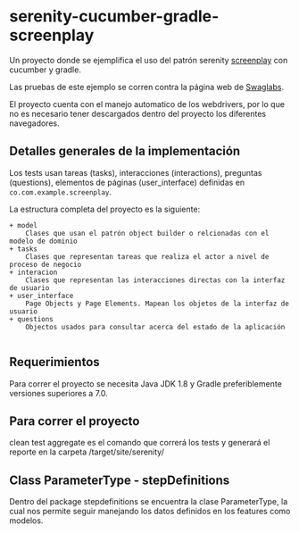 # serenity-cucumber-gradle-screenplay
Un proyecto donde se ejemplifica el uso del patrón serenity 
[screenplay](http://thucydides.info/docs/serenity-staging/#_serenity_and_the_screenplay_pattern) con cucumber y gradle.

Las pruebas de este ejemplo se corren contra la página web de [Swaglabs](https://www.saucedemo.com/).

El proyecto cuenta con el manejo automatico de los webdrivers, por lo que no es necesario tener descargados dentro del
proyecto los diferentes navegadores.

## Detalles generales de la implementación

Los tests usan tareas (tasks), interacciones (interactions), preguntas (questions), elementos de páginas (user_interface)
definidas en `co.com.example.screenplay`.

La estructura completa del proyecto es la siguiente:

````
+ model
    Clases que usan el patrón object builder o relcionadas con el modelo de dominio
+ tasks
    Clases que representan tareas que realiza el actor a nivel de proceso de negocio
+ interacion
    Clases que representan las interacciones directas con la interfaz de usuario
+ user_interface
    Page Objects y Page Elements. Mapean los objetos de la interfaz de usuario
+ questions
    Objectos usados para consultar acerca del estado de la aplicación
    
````

## Requerimientos

Para correr el proyecto se necesita Java JDK 1.8 y Gradle preferiblemente versiones superiores a 7.0.

## Para correr el proyecto

clean test aggregate es el comando que correrá los tests y generará el reporte en la carpeta /target/site/serenity/
 
## Class ParameterType - stepDefinitions

Dentro del package stepdefinitions se encuentra la clase ParameterType, la cual nos permite seguir manejando los datos 
definidos en los features como modelos.